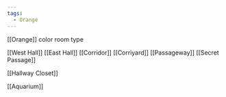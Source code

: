 ```yaml
---
tags:
  - Orange
---
```




[[Orange]] color room type

[[West Hall]]
[[East Hall]]
[[Corridor]]
[[Corriyard]]
[[Passageway]]
[[Secret Passage]]

[[Hallway Closet]]


[[Aquarium]]